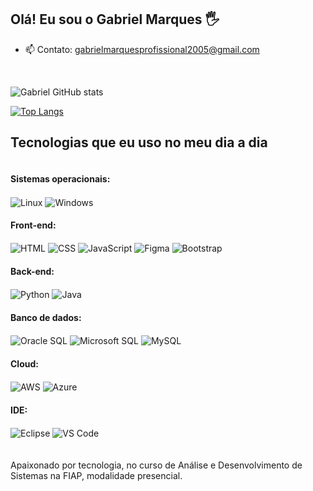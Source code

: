 ## Olá! Eu sou o Gabriel Marques 🖐️

- 📫 Contato: gabrielmarquesprofissional2005@gmail.com
<br>
<div>
  
  ![Gabriel GitHub stats](https://github-readme-stats.vercel.app/api?username=GabrielMarquesLima&show_icons=true&theme=gruvbox&count_private=true)
  
  [![Top Langs](https://github-readme-stats.vercel.app/api/top-langs/?username=GabrielMarquesLima&layout=donut)](https://github.com/GabrielMarquesLima/github-readme-stats)
</div>
<h2>Tecnologias que eu uso no meu dia a dia</h2>

<div style="display: inline-block;">
  <h4>Sistemas operacionais:</h4>
  <img align="center" alt="Linux" src="https://img.shields.io/badge/Linux-FCC624?style=for-the-badge&logo=linux&logoColor=black" />
  <img align="center" alt="Windows" src="https://img.shields.io/badge/Windows-0078D6?style=for-the-badge&logo=windows&logoColor=white" />
<div/>
<div>
  <h4>Front-end:</h4>
  <img align="center" alt="HTML" src="https://img.shields.io/badge/HTML5-E34F26?style=for-the-badge&logo=html5&logoColor=white" />
  <img align="center" alt="CSS" src="https://img.shields.io/badge/CSS3-1572B6?style=for-the-badge&logo=css3&logoColor=white" />
  <img align="center" alt="JavaScript" src="https://img.shields.io/badge/JavaScript-F7DF1E?style=for-the-badge&logo=javascript&logoColor=black" />
  <img align="center" alt="Figma" src="https://img.shields.io/badge/Figma-F24E1E?style=for-the-badge&logo=figma&logoColor=white" />
  <img align="center" alt="Bootstrap" src="https://img.shields.io/badge/Bootstrap-563D7C?style=for-the-badge&logo=bootstrap&logoColor=white" />
<div/>
<div>
  <h4>Back-end:</h4>
  <img align="center" alt="Python" src="https://img.shields.io/badge/Python-14354C?style=for-the-badge&logo=python&logoColor=white" />
  <img align="center" alt="Java" src="https://img.shields.io/badge/Java-ED8B00?style=for-the-badge&logo=openjdk&logoColor=white" />
<div/>
<div>
  <h4>Banco de dados:</h4>
  <img align="center" alt="Oracle SQL" src="https://img.shields.io/badge/Oracle-F80000?style=for-the-badge&logo=Oracle&logoColor=white" />
  <img align="center" alt="Microsoft SQL" src="https://img.shields.io/badge/Microsoft%20SQL%20Server-CC2927?style=for-the-badge&logo=microsoft%20sql%20server&logoColor=white" />
  <img align="center" alt="MySQL" src="https://img.shields.io/badge/MySQL-00000F?style=for-the-badge&logo=mysql&logoColor=white" />
<div/>
<div>
  <h4>Cloud:</h4>
  <img align="center" alt="AWS" src="https://img.shields.io/badge/Amazon_AWS-232F3E?style=for-the-badge&logo=amazon-aws&logoColor=white" />
  <img align="center" alt="Azure" src="https://img.shields.io/badge/Microsoft_Azure-0089D6?style=for-the-badge&logo=microsoft-azure&logoColor=white" />
<div/>
<div>
  <h4>IDE:</h4>
  <img align="center" alt="Eclipse" src="https://img.shields.io/badge/Eclipse-2C2255?style=for-the-badge&logo=eclipse&logoColor=white" />
  <img align="center" alt="VS Code" src="https://img.shields.io/badge/Visual_Studio_Code-0078D4?style=for-the-badge&logo=visual%20studio%20code&logoColor=white" />
</div>
<br>
<br>
Apaixonado por tecnologia, no curso de Análise e Desenvolvimento de Sistemas na FIAP, modalidade presencial.
